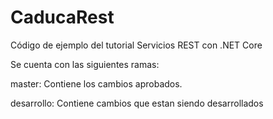 # CaducaRest
Código de ejemplo del tutorial Servicios REST con .NET Core

Se cuenta con las siguientes ramas:

master: Contiene los cambios aprobados.


desarrollo: Contiene cambios que estan siendo desarrollados
